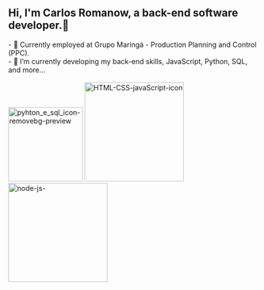 ## Hi, I'm Carlos Romanow, a back-end software developer.👋 
<div>
  - 🔭 Currently employed at Grupo Maringá - Production Planning and Control (PPC). <br>
- 🌱 I’m currently developing my back-end skills, JavaScript, Python, SQL, and more... <br><br>

<img width="150" height="150" alt="pyhton_e_sql_icon-removebg-preview" src="https://github.com/user-attachments/assets/f328cc6b-b129-479d-882c-c32b01c79d74" />

<img width="200" height="200" alt="HTML-CSS-javaScript-icon" src="https://github.com/user-attachments/assets/c10c55f0-a79e-4528-b822-a25e482767ab" />
<img width="200" height="200" alt="node-js-" src="https://github.com/user-attachments/assets/f5fa77c2-fe36-4c88-8322-68ce1d39f1a9" />

</div>

<!--
**CaduhRoman/caduhroman** is a ✨ _special_ ✨ repository because its `README.md` (this file) appears on your GitHub profile.

Here are some ideas to get you started:

- 🔭 I’m currently working on ...
- 🌱 I’m currently learning ...
- 👯 I’m looking to collaborate on ...
- 🤔 I’m looking for help with ...
- 💬 Ask me about ...
- 📫 How to reach me: ...
- 😄 Pronouns: ...
- ⚡ Fun fact: ...
-->
